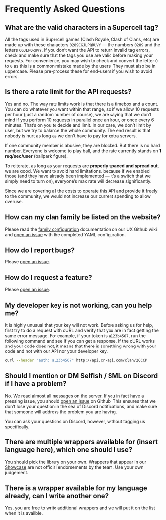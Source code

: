 # Frequently Asked Questions

## What are the valid characters in a Supercell tag?

All the tags used in Supercell games (Clash Royale, Clash of Clans, etc) are made up with these characters `0289CGJLPQRUVY` — the numbers `0289` and the letters `CGJLPQRUVY`. If you don’t want the API to return invalid tag errors, check and make sure that the tags you use are valid before making your requests. For convenience, you may wish to check and convert the letter `O` to `0` as this is a common mistake made by the users. They must also be in uppercase. Please pre-process these for end-users if you wish to avoid errors.

## Is there a rate limit for the API requests?

Yes and no. The way rate limits work is that there is a timebox and a count. You can do whatever you want within that range, so if we allow 10 requests per hour (just a random number of course), we are saying that we don’t mind if you perform 10 requests in parallel once an hour, or once every 6 minutes. That’s on you to decide and limit. In our case, we don’t limit by user, but we try to balance the whole community. The end result is that nobody is hurt as long as we don’t have to pay for extra servers.

If one community member is abusive, they are blocked. But there is no hard number. Everyone is welcome to play ball, and the rate currently stands on **1 req/sec/user** (ballpark figure).

To reiterate, as long as your requests are **properly spaced and spread out**, we are good. We want to avoid hard limitations, because if we enabled those (and they have already been implemented — it’s a switch that we simply need to turn on), everyone’s max rate will decrease significantly.

Since we are covering all the costs to operate this API and provide it freely to the community, we would not increase our current spending to allow overuse.

## How can my clan family be listed on the website?

Please read the [family configuration](https://github.com/cr-api/cr-api-ux/wiki/Family-Config) documentation on our UX Github wiki and [open an issue](https://github.com/cr-api/cr-api-ux/issues) with the completed YAML configuration.

## How do I report bugs?

Please [open an issue](https://github.com/cr-api/cr-api/issues).

## How do I request a feature?

Please [open an issue](https://github.com/cr-api/cr-api/issues).

## My developer key is not working, can you help me?

It is highly unusual that your key will not work. Before asking us for help, first try to do a request with cURL and verify that you are in fact getting the same error message. For example, if your token is `a123b4567`, run the following command and see if you can get a response. If the cURL works and your code does not, it means that there is something wrong with your code and not with our API nor your developer key.

```bash
curl --header "auth: a123b4567" http://api.cr-api.com/clan/2CCCP
```

## Should I mention or DM Selfish / SML on Discord if I have a problem?

No. We read almost all messages on the server. If you in fact have a pressing issue, you should [open an issue](https://github.com/cr-api/cr-api/issues) on Github. This ensures that we don’t lose your question in the sea of Discord notifications, and make sure that someone will address the problem you are having.

You can ask your questions on Discord, however, without tagging us specifically.

## There are multiple wrappers available for (insert language here), which one should I use?

You should pick the library on your own. Wrappers that appear in our [Showcase](/showcase) are not official endorsements by the team. Use your own judgement.

## There is a wrapper available for my language already, can I write another one?

Yes, you are free to write additional wrappers and we will put it on the list when it is availble.
